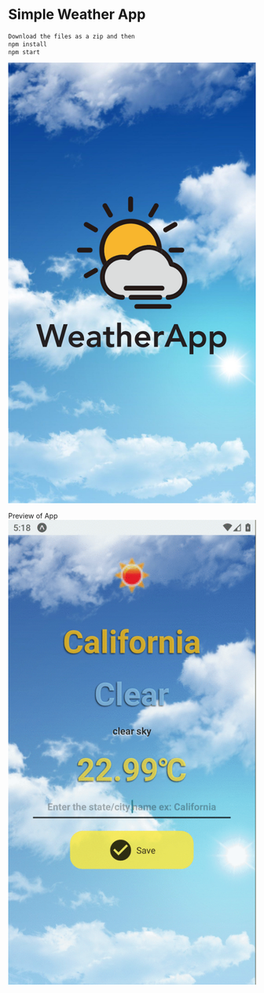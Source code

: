 # Simple Weather App

```
Download the files as a zip and then 
npm install
npm start
```

![WeatherApp](https://github.com/erenberkaydinc/WeatherApp/blob/master/assets/splash.png)

Preview of App
![WeatherApp](https://github.com/erenberkaydinc/WeatherApp/blob/master/assets/app.gif)